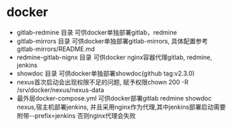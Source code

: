 # docker

- gitlab-redmine 目录 可供docker单独部署gitlab，redmine
- gitlab-mirrors 目录 可供docker单独部署gitlab-mirrors, 具体配置参考gitlab-mirrors/README.md
- redmine-gitlab-nignx 目录 可供docker nginx容器代理gitlab, redmine, jenkins
- showdoc 目录 可供docker单独部署showdoc(github tag:v2.3.0)
- nexus首次启动会出现权限不足的问题, 赋予权限chown 200 -R /srv/docker/nexus/nexus-data
- 最外层docker-compose.yml 可供docker部署gitlab redmine showdoc nexus,宿主机部署jenkins,
并且采用nginx作为代理,其中jenkins部署启动需要附带--prefix=jenkins 否则nginx代理会失败

